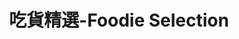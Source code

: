 ---
title: "吃貨精選-Foodie Selection"
description: "探索全台美食競賽，發現在地美味，品嚐競技精神"
keywords:
  - 美食競賽
  - 台灣美食
  - 美食精選
datePublished: "2025-06-30"
dateModified: "2025-07-01"
city: "桃園市"
district: "復興區"
award: "所有獎項"
year: "2024"
page: 1
count: 1

restaurants:
  - name: "光明農場(馬告磚窯雞)"
    address: "桃園市復興區復興鄉神木路192-8號"
    phone: "0913566218"
    geo: "24.69323528154225, 121.41636709998976"
    google_map: "https://maps.app.goo.gl/1cen18b5cTtKZgeHA"
    footinder: "https://footinder.com.tw/%E6%A1%83%E5%9C%92%E5%B8%82%E5%BE%A9%E8%88%88%E5%8D%80/13824/"
    official: "https://www.facebook.com/a033912555/"
    award:
    - name: "500盤"
      year: "2024"
---